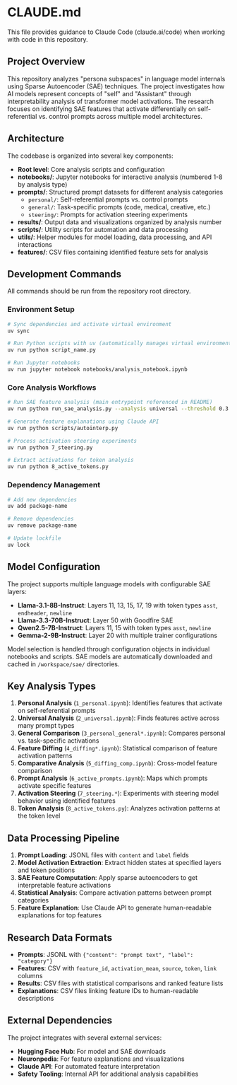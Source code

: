# CLAUDE.md

This file provides guidance to Claude Code (claude.ai/code) when working with code in this repository.

## Project Overview

This repository analyzes "persona subspaces" in language model internals using Sparse Autoencoder (SAE) techniques. The project investigates how AI models represent concepts of "self" and "Assistant" through interpretability analysis of transformer model activations. The research focuses on identifying SAE features that activate differentially on self-referential vs. control prompts across multiple model architectures.

## Architecture

The codebase is organized into several key components:

- **Root level**: Core analysis scripts and configuration
- **notebooks/**: Jupyter notebooks for interactive analysis (numbered 1-8 by analysis type)
- **prompts/**: Structured prompt datasets for different analysis categories
  - `personal/`: Self-referential prompts vs. control prompts
  - `general/`: Task-specific prompts (code, medical, creative, etc.)
  - `steering/`: Prompts for activation steering experiments
- **results/**: Output data and visualizations organized by analysis number
- **scripts/**: Utility scripts for automation and data processing
- **utils/**: Helper modules for model loading, data processing, and API interactions
- **features/**: CSV files containing identified feature sets for analysis

## Development Commands

All commands should be run from the repository root directory.

### Environment Setup
```bash
# Sync dependencies and activate virtual environment
uv sync

# Run Python scripts with uv (automatically manages virtual environment)
uv run python script_name.py

# Run Jupyter notebooks
uv run jupyter notebook notebooks/analysis_notebook.ipynb
```

### Core Analysis Workflows
```bash
# Run SAE feature analysis (main entrypoint referenced in README)
uv run python run_sae_analysis.py --analysis universal --threshold 0.3

# Generate feature explanations using Claude API
uv run python scripts/autointerp.py

# Process activation steering experiments
uv run python 7_steering.py

# Extract activations for token analysis
uv run python 8_active_tokens.py
```

### Dependency Management
```bash
# Add new dependencies
uv add package-name

# Remove dependencies
uv remove package-name

# Update lockfile
uv lock
```

## Model Configuration

The project supports multiple language models with configurable SAE layers:

- **Llama-3.1-8B-Instruct**: Layers 11, 13, 15, 17, 19 with token types `asst`, `endheader`, `newline`
- **Llama-3.3-70B-Instruct**: Layer 50 with Goodfire SAE
- **Qwen2.5-7B-Instruct**: Layers 11, 15 with token types `asst`, `newline`
- **Gemma-2-9B-Instruct**: Layer 20 with multiple trainer configurations

Model selection is handled through configuration objects in individual notebooks and scripts. SAE models are automatically downloaded and cached in `/workspace/sae/` directories.

## Key Analysis Types

1. **Personal Analysis** (`1_personal.ipynb`): Identifies features that activate on self-referential prompts
2. **Universal Analysis** (`2_universal.ipynb`): Finds features active across many prompt types
3. **General Comparison** (`3_personal_general*.ipynb`): Compares personal vs. task-specific activations
4. **Feature Diffing** (`4_diffing*.ipynb`): Statistical comparison of feature activation patterns
5. **Comparative Analysis** (`5_diffing_comp.ipynb`): Cross-model feature comparison
6. **Prompt Analysis** (`6_active_prompts.ipynb`): Maps which prompts activate specific features
7. **Activation Steering** (`7_steering.*`): Experiments with steering model behavior using identified features
8. **Token Analysis** (`8_active_tokens.py`): Analyzes activation patterns at the token level

## Data Processing Pipeline

1. **Prompt Loading**: JSONL files with `content` and `label` fields
2. **Model Activation Extraction**: Extract hidden states at specified layers and token positions
3. **SAE Feature Computation**: Apply sparse autoencoders to get interpretable feature activations
4. **Statistical Analysis**: Compare activation patterns between prompt categories
5. **Feature Explanation**: Use Claude API to generate human-readable explanations for top features

## Research Data Formats

- **Prompts**: JSONL with `{"content": "prompt text", "label": "category"}`
- **Features**: CSV with `feature_id`, `activation_mean`, `source`, `token`, `link` columns
- **Results**: CSV files with statistical comparisons and ranked feature lists
- **Explanations**: CSV files linking feature IDs to human-readable descriptions

## External Dependencies

The project integrates with several external services:
- **Hugging Face Hub**: For model and SAE downloads
- **Neuronpedia**: For feature explanations and visualizations
- **Claude API**: For automated feature interpretation
- **Safety Tooling**: Internal API for additional analysis capabilities